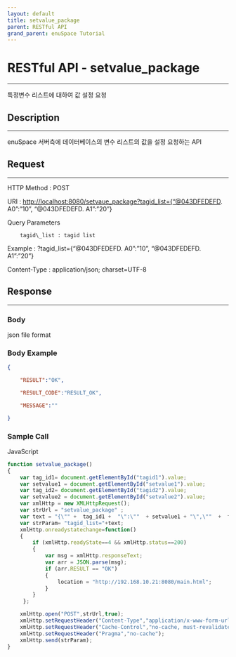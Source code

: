 ```yaml
---
layout: default
title: setvalue_package
parent: RESTful API
grand_parent: enuSpace Tutorial
---
```


# **RESTful API - setvalue\_package**

---

특정변수 리스트에 대하여 값 설정 요청

## **Description**

---

enuSpace 서버측에 데이터베이스의 변수 리스트의 값을 설정 요청하는 API

## **Request**

---

HTTP Method : POST

URI : [http://localhost:8080/setvaue\_package?tagid\_list={“@043DFEDEFD](http://localhost:8080/setvaue_package?tagid_list={“@043DFEDEFD). A0”:”10”, “@043DFEDEFD. A1”:”20”}

Query Parameters

```
    tagid\_list : tagid list
```

Example : ?tagid\_list={“@043DFEDEFD. A0”:”10”, “@043DFEDEFD. A1”:”20”}

Content-Type : application/json; charset=UTF-8

## **Response**

---

### **Body**

json file format

### **Body Example**

```json
{

    "RESULT":"OK",

    "RESULT_CODE":"RESULT_OK",

    "MESSAGE":""

}
```

### **Sample Call**

JavaScript

```js
function setvalue_package()
{
    var tag_id1= document.getElementById("tagid1").value;
    var setvalue1 = document.getElementById("setvalue1").value;
    var tag_id2= document.getElementById("tagid2").value;
    var setvalue2 = document.getElementById("setvalue2").value;
    var xmlHttp = new XMLHttpRequest();
    var strUrl = "setvalue_package" ;
    var text = "{\"" +  tag_id1 +  "\":\""  + setvalue1 + "\",\""  +  tag_id2 +  "\":\""  + setvalue2 + "\"}";
    var strParam= "tagid_list="+text;  
    xmlHttp.onreadystatechange=function()
    {
        if (xmlHttp.readyState==4 && xmlHttp.status==200)
        {        
            var msg = xmlHttp.responseText;
            var arr = JSON.parse(msg);        
            if (arr.RESULT == "OK")
            {
                location = "http://192.168.10.21:8080/main.html";
            }
        }
     };    

    xmlHttp.open("POST",strUrl,true);    
    xmlHttp.setRequestHeader("Content-Type","application/x-www-form-urlencoded;charset=UTF-8");
    xmlHttp.setRequestHeader("Cache-Control","no-cache, must-revalidate");
    xmlHttp.setRequestHeader("Pragma","no-cache");
    xmlHttp.send(strParam);    
}
```



